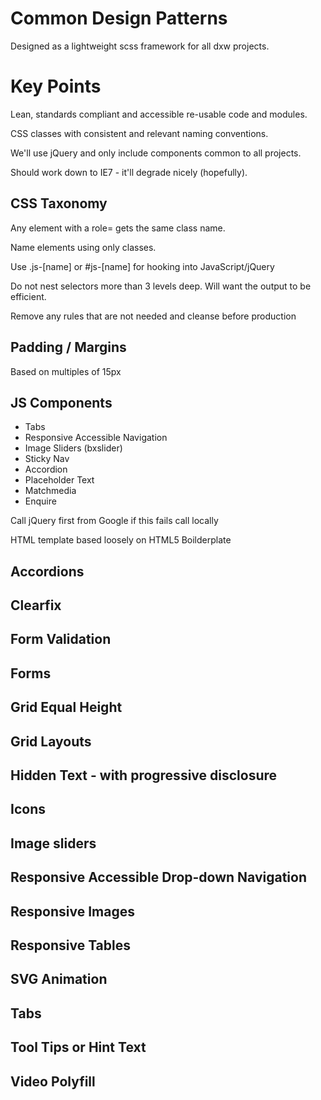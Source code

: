 # Common Design Patterns

Designed as a lightweight scss framework for all dxw projects.

# Key Points

Lean, standards compliant and accessible re-usable code and modules.

CSS classes with consistent and relevant naming conventions. 

We'll use jQuery and only include components common to all projects.

Should work down to IE7 - it'll degrade nicely (hopefully).

## CSS Taxonomy

Any element with a role= gets the same class name.

Name elements using only classes. 

Use .js-[name] or #js-[name] for hooking into JavaScript/jQuery

Do not nest selectors more than 3 levels deep. Will want the output to be efficient.

Remove any rules that are not needed and cleanse before production

## Padding / Margins

Based on multiples of 15px

## JS Components

  - Tabs
  - Responsive Accessible Navigation
  - Image Sliders (bxslider)
  - Sticky Nav
  - Accordion
  - Placeholder Text
  - Matchmedia
  - Enquire

Call jQuery first from Google if this fails call locally

HTML template based loosely on HTML5 Boilderplate

## Accordions
## Clearfix
## Form Validation
## Forms
## Grid Equal Height
## Grid Layouts
## Hidden Text - with progressive disclosure
## Icons
## Image sliders
## Responsive Accessible Drop-down Navigation
## Responsive Images
## Responsive Tables
## SVG Animation
## Tabs
## Tool Tips or Hint Text
## Video Polyfill